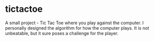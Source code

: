 # tictactoe
A small project - Tic Tac Toe where you play against the computer.
I personally designed the algorithm for how the computer plays. It is not unbeatable, but it sure poses a challenge for the player.
